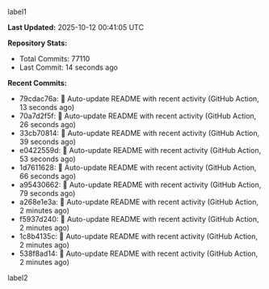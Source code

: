 
label1 
<!-- ACTIVITY_START -->
**Last Updated:** 2025-10-12 00:41:05 UTC

**Repository Stats:**
- Total Commits: 77110
- Last Commit: 14 seconds ago

**Recent Commits:**
- 79cdac76a: 🤖 Auto-update README with recent activity (GitHub Action, 13 seconds ago)
- 70a7d2f5f: 🤖 Auto-update README with recent activity (GitHub Action, 26 seconds ago)
- 33cb70814: 🤖 Auto-update README with recent activity (GitHub Action, 39 seconds ago)
- e0422559d: 🤖 Auto-update README with recent activity (GitHub Action, 53 seconds ago)
- 1d7611628: 🤖 Auto-update README with recent activity (GitHub Action, 66 seconds ago)
- a95430662: 🤖 Auto-update README with recent activity (GitHub Action, 79 seconds ago)
- a268e1e3a: 🤖 Auto-update README with recent activity (GitHub Action, 2 minutes ago)
- f5937d240: 🤖 Auto-update README with recent activity (GitHub Action, 2 minutes ago)
- 1c8b4135c: 🤖 Auto-update README with recent activity (GitHub Action, 2 minutes ago)
- 538f8ad14: 🤖 Auto-update README with recent activity (GitHub Action, 2 minutes ago)
<!-- ACTIVITY_END -->

label2
